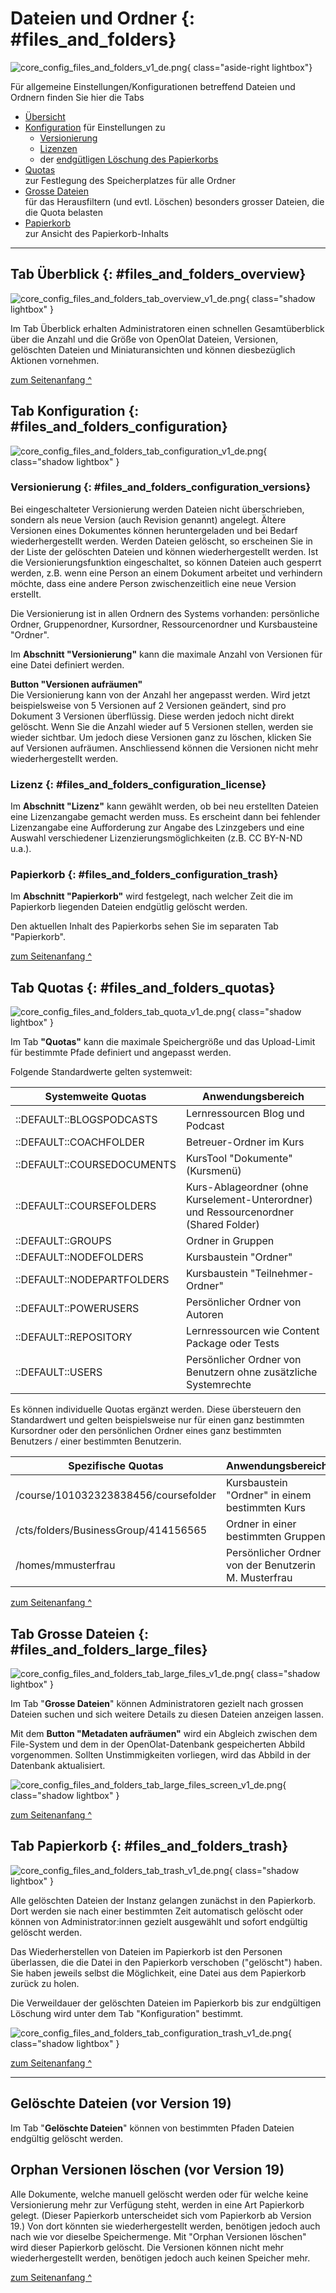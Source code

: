 # Dateien und Ordner {: #files_and_folders}

![core_config_files_and_folders_v1_de.png](assets/core_config_files_and_folders_v1_de.png){ class="aside-right lightbox"}

Für allgemeine Einstellungen/Konfigurationen betreffend Dateien und Ordnern finden Sie hier die Tabs

* [Übersicht](Files_and_Folders.de.md##files_and_folders_overview)
* [Konfiguration](#files_and_folders_configuration) für Einstellungen zu
    * [Versionierung](#files_and_folders_configuration_versions)
    * [Lizenzen](#files_and_folders_configuration_license)
    * der [endgütligen Löschung des Papierkorbs](#files_and_folders_configuration_trash)
* [Quotas](#files_and_folders_quotas)<br>zur Festlegung des Speicherplatzes für alle Ordner
* [Grosse Dateien](#files_and_folders_large_files)<br>für das Herausfiltern (und evtl. Löschen) besonders grosser Dateien, die die Quota belasten
* [Papierkorb](#files_and_folders_trash)<br>zur Ansicht des Papierkorb-Inhalts

---

## Tab Überblick {: #files_and_folders_overview}

![core_config_files_and_folders_tab_overview_v1_de.png](assets/core_config_files_and_folders_tab_overview_v1_de.png){ class="shadow lightbox" }

Im Tab Überblick erhalten Administratoren einen schnellen Gesamtüberblick über
die Anzahl und die Größe von OpenOlat Dateien, Versionen, gelöschten Dateien
und Miniaturansichten und können diesbezüglich Aktionen vornehmen.

[zum Seitenanfang ^](#files_and_folders)


## Tab Konfiguration {: #files_and_folders_configuration}

![core_config_files_and_folders_tab_configuration_v1_de.png](assets/core_config_files_and_folders_tab_configuration_v1_de.png){ class="shadow lightbox" }


### Versionierung {: #files_and_folders_configuration_versions}


Bei eingeschalteter Versionierung werden Dateien nicht überschrieben, sondern
als neue Version (auch Revision genannt) angelegt. Ältere Versionen eines
Dokumentes können heruntergeladen und bei Bedarf wiederhergestellt werden.
Werden Dateien gelöscht, so erscheinen Sie in der Liste der gelöschten Dateien
und können wiederhergestellt werden. Ist die Versionierungsfunktion
eingeschaltet, so können Dateien auch gesperrt werden, z.B. wenn eine Person
an einem Dokument arbeitet und verhindern möchte, dass eine andere Person
zwischenzeitlich eine neue Version erstellt.

Die Versionierung ist in allen Ordnern des Systems vorhanden: persönliche
Ordner, Gruppenordner, Kursordner, Ressourcenordner und Kursbausteine
"Ordner".

Im **Abschnitt "Versionierung"** kann die maximale Anzahl von Versionen für eine Datei
definiert werden.

**Button "Versionen aufräumen"**<br>
Die Versionierung kann von der Anzahl her angepasst werden. Wird jetzt
beispielsweise von 5 Versionen auf 2 Versionen geändert, sind pro Dokument 3
Versionen überflüssig. Diese werden jedoch nicht direkt gelöscht. Wenn Sie die
Anzahl wieder auf 5 Versionen stellen, werden sie wieder sichtbar. Um jedoch
diese Versionen ganz zu löschen, klicken Sie auf Versionen aufräumen.
Anschliessend können die Versionen nicht mehr wiederhergestellt werden.

### Lizenz {: #files_and_folders_configuration_license}

Im **Abschnitt "Lizenz"** kann gewählt werden, ob bei neu erstellten Dateien eine Lizenzangabe gemacht werden muss. Es erscheint dann bei fehlender Lizenzangabe eine Aufforderung zur Angabe des Lzinzgebers und eine Auswahl verschiedener Lizenzierungsmöglichkeiten (z.B. CC BY-N-ND u.a.).


### Papierkorb {: #files_and_folders_configuration_trash}

Im **Abschnitt "Papierkorb"** wird festgelegt, nach welcher Zeit die im Papierkorb liegenden Dateien endgütlig gelöscht werden.

Den aktuellen Inhalt des Papierkorbs sehen Sie im separaten Tab "Papierkorb".

[zum Seitenanfang ^](#files_and_folders)



## Tab Quotas {: #files_and_folders_quotas}

![core_config_files_and_folders_tab_quota_v1_de.png](assets/core_config_files_and_folders_tab_quota_v1_de.png){ class="shadow lightbox" }

Im Tab **"Quotas"** kann die maximale Speichergröße und das Upload-Limit für
bestimmte Pfade definiert und angepasst werden.

Folgende Standardwerte gelten systemweit:

Systemweite Quotas | Anwendungsbereich
---------|----------
::DEFAULT::BLOGSPODCASTS | Lernressourcen Blog und Podcast
::DEFAULT::COACHFOLDER | Betreuer-Ordner im Kurs
::DEFAULT::COURSEDOCUMENTS | KursTool "Dokumente" (Kursmenü)
::DEFAULT::COURSEFOLDERS | Kurs-Ablageordner (ohne Kurselement-Unterordner) und Ressourcenordner (Shared Folder)
::DEFAULT::GROUPS | Ordner in Gruppen
::DEFAULT::NODEFOLDERS | Kursbaustein "Ordner"
::DEFAULT::NODEPARTFOLDERS | Kursbaustein "Teilnehmer-Ordner"
::DEFAULT::POWERUSERS | Persönlicher Ordner von Autoren
::DEFAULT::REPOSITORY | Lernressourcen wie Content Package oder Tests
::DEFAULT::USERS | Persönlicher Ordner von Benutzern ohne zusätzliche Systemrechte

Es können individuelle Quotas ergänzt werden. Diese übersteuern den Standardwert und gelten beispielsweise nur für einen ganz bestimmten Kursordner oder den persönlichen Ordner eines ganz bestimmten Benutzers / einer bestimmten Benutzerin.

Spezifische Quotas | Anwendungsbereich
---------|----------
/course/101032323838456/coursefolder | Kursbaustein "Ordner" in einem bestimmten Kurs
/cts/folders/BusinessGroup/414156565 | Ordner in einer bestimmten Gruppen
/homes/mmusterfrau | Persönlicher Ordner von der Benutzerin M. Musterfrau

[zum Seitenanfang ^](#files_and_folders)



## Tab Grosse Dateien {: #files_and_folders_large_files}

![core_config_files_and_folders_tab_large_files_v1_de.png](assets/core_config_files_and_folders_tab_large_files_v1_de.png){ class="shadow lightbox" }

Im Tab "**Grosse Dateien**" können Administratoren gezielt nach grossen Dateien suchen und sich weitere Details zu diesen Dateien anzeigen lassen.

Mit dem **Button "Metadaten aufräumen"** wird ein Abgleich zwischen dem File-System und dem in der OpenOlat-Datenbank gespeicherten Abbild vorgenommen. Sollten Unstimmigkeiten vorliegen, wird das Abbild in der Datenbank aktualisiert.

![core_config_files_and_folders_tab_large_files_screen_v1_de.png](assets/core_config_files_and_folders_tab_large_files_screen_v1_de.png){ class="shadow lightbox" }

[zum Seitenanfang ^](#files_and_folders)


## Tab Papierkorb {: #files_and_folders_trash}

![core_config_files_and_folders_tab_trash_v1_de.png](assets/core_config_files_and_folders_tab_trash_v1_de.png){ class="shadow lightbox" }

Alle gelöschten Dateien der Instanz gelangen zunächst in den Papierkorb. Dort werden sie nach einer bestimmten Zeit automatisch gelöscht oder können von Administrator:innen gezielt ausgewählt und sofort endgültig gelöscht werden.

Das Wiederherstellen von Dateien im Papierkorb ist den Personen überlassen, die die Datei in den Papierkorb verschoben ("gelöscht") haben. Sie haben jeweils selbst die Möglichkeit, eine Datei aus dem Papierkorb zurück zu holen.

Die Verweildauer der gelöschten Dateien im Papierkorb bis zur endgültigen Löschung wird unter dem Tab "Konfiguration" bestimmt.

![core_config_files_and_folders_tab_configuration_trash_v1_de.png](assets/core_config_files_and_folders_tab_configuration_trash_v1_de.png){ class="shadow lightbox" }

[zum Seitenanfang ^](#files_and_folders)


---

## Gelöschte Dateien (vor Version 19)

Im Tab "**Gelöschte Dateien**" können von bestimmten Pfaden Dateien endgültig
gelöscht werden.

## Orphan Versionen löschen (vor Version 19)

Alle Dokumente, welche manuell gelöscht werden oder für welche keine
Versionierung mehr zur Verfügung steht, werden in eine Art Papierkorb gelegt. (Dieser Papierkorb unterscheidet sich vom Papierkorb ab Version 19.)
Von dort könnten sie wiederhergestellt werden, benötigen jedoch auch nach wie
vor dieselbe Speichermenge. Mit "Orphan Versionen löschen" wird dieser
Papierkorb gelöscht. Die Versionen können nicht mehr wiederhergestellt werden,
benötigen jedoch auch keinen Speicher mehr.  

[zum Seitenanfang ^](#files_and_folders)



